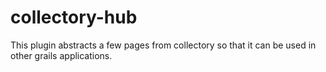 # collectory-hub
This plugin abstracts a few pages from collectory so that it can be used in other grails applications.
